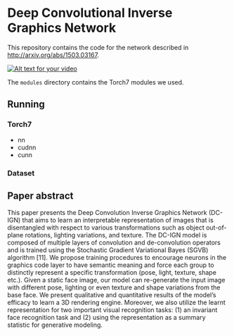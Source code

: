 # Deep Convolutional Inverse Graphics Network

This repository contains the code for the network described in http://arxiv.org/abs/1503.03167.

[![Alt text for your video](http://img.youtube.com/vi/FpuhUaugAP0/0.jpg)](http://www.youtube.com/watch?v=FpuhUaugAP0)


The `modules` directory contains the Torch7 modules we used.



## Running

### Torch7

- nn
- cudnn
- cunn

### Dataset



## Paper abstract
This paper presents the Deep Convolution Inverse Graphics Network (DC-IGN) that aims to learn an interpretable representation of images that is disentangled with respect to various transformations such as object out-of-plane rotations, lighting variations, and texture. The DC-IGN model is composed of multiple layers of convolution and de-convolution operators and is trained using the Stochastic Gradient Variational Bayes (SGVB) algorithm [11]. We propose training procedures to encourage neurons in the graphics code layer to have semantic meaning and force each group to distinctly represent a specific transformation (pose, light, texture, shape etc.). Given a static face image, our model can re-generate the input image with different pose, lighting or even texture and shape variations from the base face. We present qualitative and quantitative results of the model’s efficacy to learn a 3D rendering engine. Moreover, we also utilize the learnt representation for two important visual recognition tasks: (1) an invariant face recognition task and (2) using the representation as a summary statistic for generative modeling.
